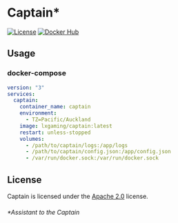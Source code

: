 # Captain*

[![License](https://img.shields.io/github/license/LXGaming/Captain?label=License&cacheSeconds=86400)](https://github.com/LXGaming/Captain/blob/main/LICENSE)
[![Docker Hub](https://img.shields.io/docker/v/lxgaming/captain/latest?label=Docker%20Hub)](https://hub.docker.com/r/lxgaming/captain)

## Usage
### docker-compose
```yaml
version: "3"
services:
  captain:
    container_name: captain
    environment:
      - TZ=Pacific/Auckland
    image: lxgaming/captain:latest
    restart: unless-stopped
    volumes:
      - /path/to/captain/logs:/app/logs
      - /path/to/captain/config.json:/app/config.json
      - /var/run/docker.sock:/var/run/docker.sock
```

## License
Captain is licensed under the [Apache 2.0](https://github.com/LXGaming/Captain/blob/main/LICENSE) license.

###### *Assistant to the Captain